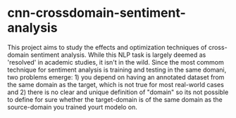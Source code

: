 # cnn-crossdomain-sentiment-analysis

This project aims to study the effects and optimization techniques of cross-domain sentiment analysis. While this NLP task is largely deemed as 'resolved' in academic studies, it isn't in the wild. Since the most commom technique for sentiment analysis is training and testing in the same domani, two problems emerge: 1) you depend on having an annotated dataset from the same domain as the target, which is not true for most real-world cases and 2) there is no clear and unique definition of "domain" so its not possible to define for sure whether the target-domain is of the same domain as the source-domain you trained yourt modelo on.
